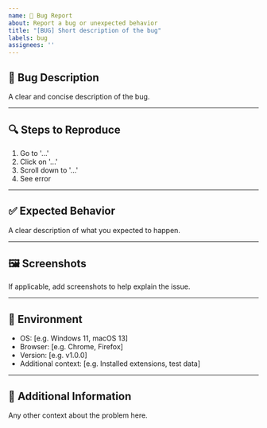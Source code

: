 ```yaml
---
name: 🐞 Bug Report
about: Report a bug or unexpected behavior
title: "[BUG] Short description of the bug"
labels: bug
assignees: ''
---
```


## 🐛 Bug Description
A clear and concise description of the bug.

---

## 🔍 Steps to Reproduce
1. Go to '...'
2. Click on '...'
3. Scroll down to '...'
4. See error

---

## ✅ Expected Behavior
A clear description of what you expected to happen.

---

## 🖼️ Screenshots
If applicable, add screenshots to help explain the issue.

---

## 🧩 Environment
- OS: [e.g. Windows 11, macOS 13]
- Browser: [e.g. Chrome, Firefox]
- Version: [e.g. v1.0.0]
- Additional context: [e.g. Installed extensions, test data]

---

## 📌 Additional Information
Any other context about the problem here.
